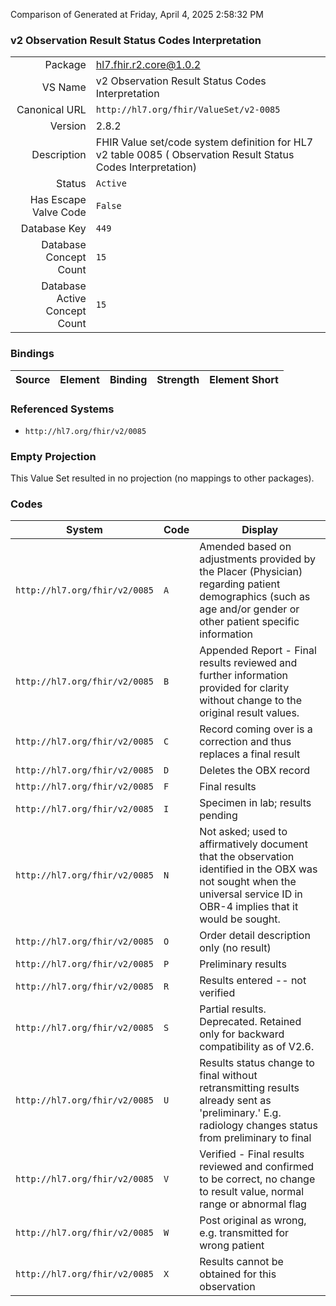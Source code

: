 Comparison of 
Generated at Friday, April 4, 2025 2:58:32 PM

### v2 Observation Result Status Codes Interpretation

|      |     |
| ---: | --- |
| Package | hl7.fhir.r2.core@1.0.2 |
| VS Name | v2 Observation Result Status Codes Interpretation |
| Canonical URL | `http://hl7.org/fhir/ValueSet/v2-0085` |
| Version | 2.8.2 |
| Description | FHIR Value set/code system definition for HL7 v2 table 0085 ( Observation Result Status Codes Interpretation) |
| Status | `Active` |
| Has Escape Valve Code | `False` |
| Database Key | `449` |
| Database Concept Count | `15` |
| Database Active Concept Count | `15` |
### Bindings

| Source | Element | Binding | Strength | Element Short |
| ------ | ------- | ------- | -------- | ------------- |

### Referenced Systems

* `http://hl7.org/fhir/v2/0085`
### Empty Projection

This Value Set resulted in no projection (no mappings to other packages).

### Codes

| System | Code | Display |
| ------ | ---- | ------- |
| `http://hl7.org/fhir/v2/0085` | `A` | Amended based on adjustments provided by the Placer (Physician) regarding patient demographics (such as age and/or gender or other patient specific information |
| `http://hl7.org/fhir/v2/0085` | `B` | Appended Report - Final results reviewed and further information provided for clarity without change to the original result values. |
| `http://hl7.org/fhir/v2/0085` | `C` | Record coming over is a correction and thus replaces a final result |
| `http://hl7.org/fhir/v2/0085` | `D` | Deletes the OBX record |
| `http://hl7.org/fhir/v2/0085` | `F` | Final results |
| `http://hl7.org/fhir/v2/0085` | `I` | Specimen in lab; results pending |
| `http://hl7.org/fhir/v2/0085` | `N` | Not asked; used to affirmatively document that the observation identified in the OBX was not sought when the universal service ID in OBR-4 implies that it would be sought. |
| `http://hl7.org/fhir/v2/0085` | `O` | Order detail description only (no result) |
| `http://hl7.org/fhir/v2/0085` | `P` | Preliminary results |
| `http://hl7.org/fhir/v2/0085` | `R` | Results entered -- not verified |
| `http://hl7.org/fhir/v2/0085` | `S` | Partial results.   Deprecated. Retained only for backward compatibility as of V2.6. |
| `http://hl7.org/fhir/v2/0085` | `U` | Results status change to final without retransmitting results already sent as 'preliminary.'  E.g. radiology changes status from preliminary to final |
| `http://hl7.org/fhir/v2/0085` | `V` | Verified - Final results reviewed and confirmed to be correct, no change to result value, normal range or abnormal flag |
| `http://hl7.org/fhir/v2/0085` | `W` | Post original as wrong, e.g. transmitted for wrong patient |
| `http://hl7.org/fhir/v2/0085` | `X` | Results cannot be obtained for this observation |
